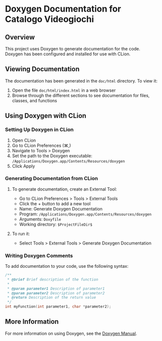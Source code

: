 # Doxygen Documentation for Catalogo Videogiochi

## Overview
This project uses Doxygen to generate documentation for the code. Doxygen has been configured and installed for use with CLion.

## Viewing Documentation
The documentation has been generated in the `doc/html` directory. To view it:

1. Open the file `doc/html/index.html` in a web browser
2. Browse through the different sections to see documentation for files, classes, and functions

## Using Doxygen with CLion

### Setting Up Doxygen in CLion
1. Open CLion
2. Go to CLion Preferences (⌘,)
3. Navigate to Tools > Doxygen
4. Set the path to the Doxygen executable: `/Applications/Doxygen.app/Contents/Resources/doxygen`
5. Click Apply

### Generating Documentation from CLion
1. To generate documentation, create an External Tool:
   - Go to CLion Preferences > Tools > External Tools
   - Click the + button to add a new tool
   - Name: Generate Doxygen Documentation
   - Program: `/Applications/Doxygen.app/Contents/Resources/doxygen`
   - Arguments: `Doxyfile`
   - Working directory: `$ProjectFileDir$`

2. To run it:
   - Select Tools > External Tools > Generate Doxygen Documentation

### Writing Doxygen Comments
To add documentation to your code, use the following syntax:

```c
/**
 * @brief Brief description of the function
 * 
 * @param parameter1 Description of parameter1
 * @param parameter2 Description of parameter2
 * @return Description of the return value
 */
int myFunction(int parameter1, char *parameter2);
```

## More Information
For more information on using Doxygen, see the [Doxygen Manual](https://www.doxygen.nl/manual/).


